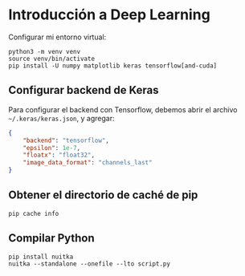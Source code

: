 # Introducción a Deep Learning

Configurar mi entorno virtual:

```console
python3 -m venv venv
source venv/bin/activate
pip install -U numpy matplotlib keras tensorflow[and-cuda]
```

## Configurar backend de Keras

Para configurar el backend con Tensorflow, debemos abrir el archivo `~/.keras/keras.json`, y agregar:

```json
{
    "backend": "tensorflow",
    "epsilon": 1e-7,
    "floatx": "float32",
    "image_data_format": "channels_last"
}
```

## Obtener el directorio de caché de pip

```console
pip cache info
```

## Compilar Python

```console
pip install nuitka
nuitka --standalone --onefile --lto script.py
```
